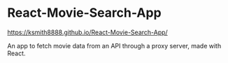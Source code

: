 # React-Movie-Search-App

https://ksmith8888.github.io/React-Movie-Search-App/

An app to fetch movie data from an API through a proxy server, made with React.
